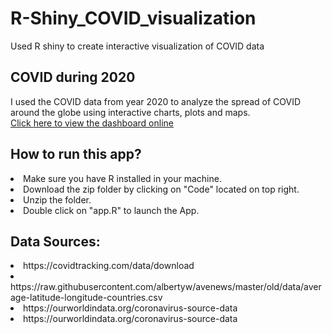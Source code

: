 # R-Shiny_COVID_visualization
Used R shiny to create interactive visualization of COVID data

<h2> COVID during 2020</h2>
I used the COVID data from year 2020 to analyze the spread of COVID around the globe using interactive charts, plots and maps. </br>
 <a href="https://dsba-apps.shinyapps.io/FinalProject/"> Click here to view the dashboard online </a>

<h2> How to run this app? </h2>
<li> Make sure you have R installed in your machine.</li>
<li> Download the zip folder by clicking on "Code" located on top right.  </li>
<li> Unzip the folder. </li>
<li> Double click on "app.R" to launch the App. </li>


<h2> Data Sources: </h2>
<li>  https://covidtracking.com/data/download </li>
<li> https://raw.githubusercontent.com/albertyw/avenews/master/old/data/average-latitude-longitude-countries.csv </li>
<li> https://ourworldindata.org/coronavirus-source-data </li>
<li> https://ourworldindata.org/coronavirus-source-data </li>

